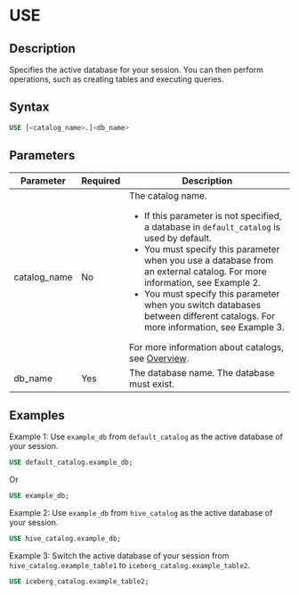 # USE

## Description

Specifies the active database for your session. You can then perform operations, such as creating tables and executing queries.

## Syntax

```SQL
USE [<catalog_name>.]<db_name>
```

## Parameters

| **Parameter** | **Required** | **Description**                                              |
| ------------- | ------------ | ------------------------------------------------------------ |
| catalog_name  | No           | The catalog name.<ul><li>If this parameter is not specified, a database in `default_catalog` is used by default.</li><li>You must specify this parameter when you use a database from an external catalog. For more information, see Example 2.</li><li>You must specify this parameter when you switch databases between different catalogs. For more information, see Example 3.</li></ul>For more information about catalogs, see [Overview](../../../data_source/catalog/catalog_overview.md). |
| db_name       | Yes          | The database name. The database must exist.                  |

## Examples

Example 1: Use `example_db` from `default_catalog` as the active database of your session.

```SQL
USE default_catalog.example_db;
```

Or

```SQL
USE example_db;
```

Example 2: Use `example_db` from `hive_catalog` as the active database of your session.

```SQL
USE hive_catalog.example_db;
```

Example 3: Switch the active database of your session from `hive_catalog.example_table1` to `iceberg_catalog.example_table2`.

```SQL
USE iceberg_catalog.example_table2;
```
